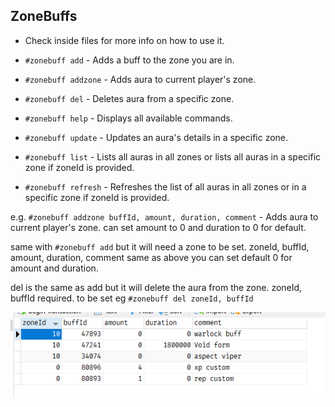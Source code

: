 
## ZoneBuffs

- Check inside files for more info on how to use it.

- `#zonebuff add` - Adds a buff to the zone you are in.
- `#zonebuff addzone` - Adds aura to current player's zone.
- `#zonebuff del` - Deletes aura from a specific zone.
- `#zonebuff help` - Displays all available commands.
- `#zonebuff update` - Updates an aura's details in a specific zone.
- `#zonebuff list` - Lists all auras in all zones or lists all auras in a specific zone if zoneId is provided.
- `#zonebuff refresh` - Refreshes the list of all auras in all zones or in a specific zone if zoneId is provided.

e.g. `#zonebuff addzone buffId, amount, duration, comment` - Adds aura to current player's zone. can set amount to 0 and duration to 0 for default.

same with `#zonebuff add` but it will need a zone to be set. zoneId, buffId, amount, duration, comment same as above you can set default 0 for amount and duration. 

del is the same as add but it will delete the aura from the zone. zoneId, buffId required. to be set eg `#zonebuff del zoneId, buffId`  

![sqlZoneBuffer](sqlZoneBuffer.png)